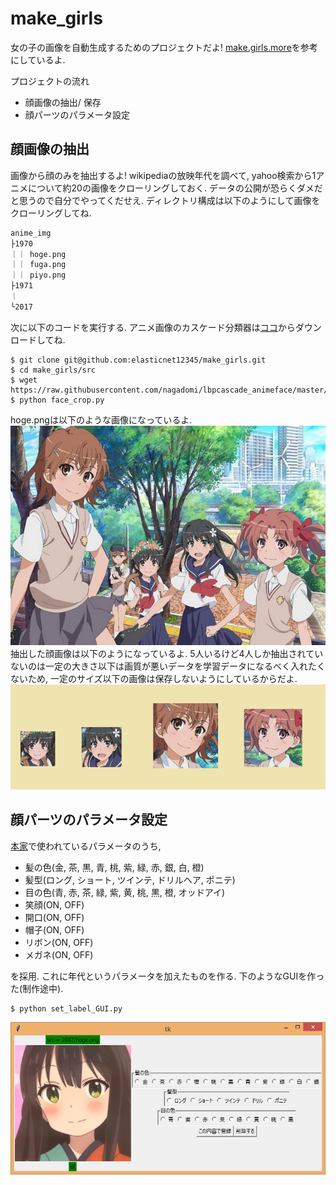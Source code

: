 # make_girls
女の子の画像を自動生成するためのプロジェクトだよ!
<a href="http://make.girls.moe/#/">make.girls.more</a>を参考にしているよ.

プロジェクトの流れ
+ 顔画像の抽出/ 保存
+ 顔パーツのパラメータ設定

## 顔画像の抽出
画像から顔のみを抽出するよ!
wikipediaの放映年代を調べて, yahoo検索から1アニメについて約20の画像をクローリングしておく.
データの公開が恐らくダメだと思うので自分でやってくだせえ.
ディレクトリ構成は以下のようにして画像をクローリングしてね.
```sh
anime_img
├1970
｜｜ hoge.png
｜｜ fuga.png
｜｜ piyo.png
├1971
｜　
└2017
```
次に以下のコードを実行する.
アニメ画像のカスケード分類器は<a href="https://github.com/nagadomi/lbpcascade_animeface">ココ</a>からダウンロードしてね.
```
$ git clone git@github.com:elasticnet12345/make_girls.git
$ cd make_girls/src
$ wget https://raw.githubusercontent.com/nagadomi/lbpcascade_animeface/master/lbpcascade_animeface.xml
$ python face_crop.py 
```
hoge.pngは以下のような画像になっているよ.
<img src="img/57569.png" alt="元画像" title="元画像"><br>
抽出した顔画像は以下のようになっているよ.
5人いるけど4人しか抽出されていないのは一定の大きさ以下は画質が悪いデータを学習データになるべく入れたくないため,
一定のサイズ以下の画像は保存しないようにしているからだよ.
<img src="img/croped_face.png" alt="croped" title="croped"><br>

## 顔パーツのパラメータ設定
<a href="http://make.girls.moe/#/">本家</a>で使われているパラメータのうち, <br>
- 髪の色(金, 茶, 黒, 青, 桃, 紫, 緑, 赤, 銀, 白, 橙)
- 髪型(ロング, ショート, ツインテ, ドリルヘア, ポニテ) 
- 目の色(青, 赤, 茶, 緑, 紫, 黄, 桃, 黒, 橙, オッドアイ)
- 笑顔(ON, OFF)
- 開口(ON, OFF)
- 帽子(ON, OFF)
- リボン(ON, OFF)
- メガネ(ON, OFF)

を採用. これに年代というパラメータを加えたものを作る.
下のようなGUIを作った(制作途中).
```
$ python set_label_GUI.py 
```
<img src="img/set_label_GUI.png" alt="set_label_GUI" title="set_label_GUI"><br>







